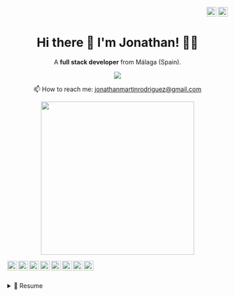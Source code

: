 <p align="right">
<a href="https://github.com/JoniMR/JoniMR/blob/main/README_es.md" target="_blank" rel="noopener noreferrer"><img height="22" src="https://cdn-icons-png.flaticon.com/512/197/197593.png" alt="Readme en español"></a>
<a href="https://github.com/JoniMR/JoniMR/blob/main/README.md" target="_blank" rel="noopener noreferrer"><img height="22" src="https://cdn-icons-png.flaticon.com/512/197/197374.png" alt="Readme in english"></a></p>

<h1 align='center'>
  Hi there 👋 I'm Jonathan! 👨‍💻
</h1>

<p align='center'>
  A <b>full stack developer</b> from Málaga (Spain).
</p>

<p align='center'>
  
  <a href="https://www.linkedin.com/in/jonathan-martin-rodriguez/">
    <img src="https://img.shields.io/badge/linkedin-%230077B5.svg?&style=for-the-badge&logo=linkedin&logoColor=white" />
  </a>
  
</p>

<p align='center'>
  📫 How to reach me: <a href='jonathanmartinrodriguez@gmail.com'>jonathanmartinrodriguez@gmail.com</a>
</p>

<p align='center'>
  <a href="#"><img src="https://github-readme-stats.vercel.app/api?username=JoniMR&show_icons=true&count_private=true&theme=dark" width="350"></a>
</p>


<img height="22" align="left" src="https://img.shields.io/badge/HTML5-E34F26?style=for-the-badge&logo=html5&logoColor=white" />
<img height="22" align="left" src="https://img.shields.io/badge/CSS3-1572B6?style=for-the-badge&logo=css3&logoColor=white" />
<img height="22" align="left" src="https://img.shields.io/badge/JavaScript-323330?style=for-the-badge&logo=javascript&logoColor=F7DF1E" />
<img height="22" align="left" src="https://img.shields.io/badge/Angular-DD0031?style=for-the-badge&logo=angular&logoColor=white" />
<img height="22" align="left" src="https://img.shields.io/badge/PHP-777BB4?style=for-the-badge&logo=php&logoColor=white" />
<img height="22" align="left" src="https://img.shields.io/badge/MySQL-005C84?style=for-the-badge&logo=mysql&logoColor=white" />
<img height="22" align="left" src="https://img.shields.io/badge/Amazon_AWS-FF9900?style=for-the-badge&logo=amazonaws&logoColor=white" />
<img height="22" align="left" src="https://img.shields.io/badge/Wordpress-21759B?style=for-the-badge&logo=wordpress&logoColor=white" />
 
<br/><br/>

<details>
  <summary>📃 Resume</summary>


## Education

  
- 📖 **Web Development**\
📆 2022 - moment
📍 **I.E.S Campanillas** - Málaga, Spain

- 📖 **Certificate of Higher Education - Industrial Automation and Robotics**\
📆 2019 - 2021
📍 **I.E.S Salesianos Palma del Río** - Córdoba, Spain
  
## Experience

- 💻 **PLC Programmer**\
📆 2021\
📍 **VEREDA SYSTEM SOTECONTROL, S.L** - Málaga, Spain
  
- 👨‍💻 **Arbitrage and Machted Betting specialist**\
📆 2016 - 2021\
📍 **Freelance** - Málaga, Spain
